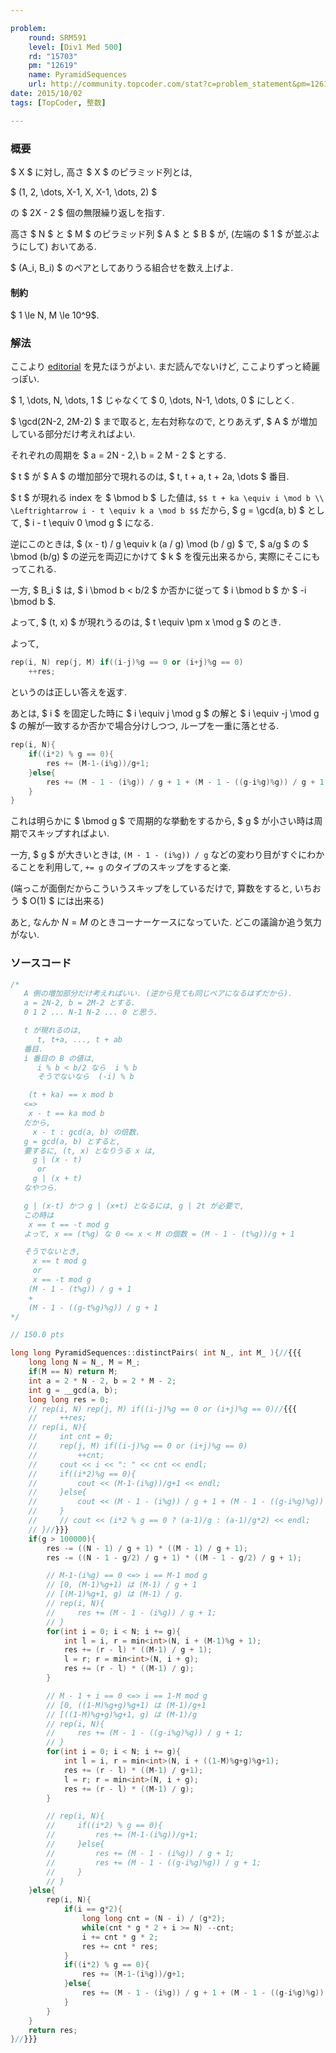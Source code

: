 ```yaml
---

problem:
    round: SRM591
    level: [Div1 Med 500]
    rd: "15703"
    pm: "12619"
    name: PyramidSequences
    url: http://community.topcoder.com/stat?c=problem_statement&pm=12619&rd=15703
date: 2015/10/02
tags: [TopCoder, 整数]

---
```


### 概要

$ X $ に対し, 高さ $ X $ のピラミッド列とは,

$ (1, 2, \dots, X-1, X, X-1, \dots, 2) $

の $ 2X - 2 $ 個の無限繰り返しを指す.

高さ $ N $ と $ M $ のピラミッド列 $ A $ と $ B $ が, (左端の $ 1 $ が並ぶようにして) おいてある.

$ (A_i, B_i) $ のペアとしてありうる組合せを数え上げよ.


#### 制約

$ 1 \le N, M \le 10^9$.

### 解法

ここより [editorial](http://apps.topcoder.com/wiki/display/tc/SRM+591) を見たほうがよい.
まだ読んでないけど, ここよりずっと綺麗っぽい.


$ 1, \dots, N, \dots, 1 $ じゃなくて $ 0, \dots, N-1, \dots, 0 $ にしとく.

$ \gcd(2N-2, 2M-2) $ まで取ると, 左右対称なので,
とりあえず, $ A $ が増加している部分だけ考えればよい.

それぞれの周期を $ a = 2N - 2,\ b = 2 M - 2 $ とする.

$ t $ が $ A $ の増加部分で現れるのは, $ t, t + a, t + 2a, \dots $ 番目.

$ t $ が現れる index を $ \bmod b $ した値は,
`$$
t + ka \equiv i \mod b \\
\Leftrightarrow
i - t \equiv k a \mod b
$$`
だから, $ g = \gcd(a, b) $ として, $ i - t \equiv 0 \mod g $ になる.

逆にこのときは, $ (x - t) / g \equiv k (a / g) \mod (b / g) $ で, $ a/g $ の $ \bmod (b/g) $ の逆元を両辺にかけて $ k $ を復元出来るから, 実際にそこにもってこれる.


一方, $ B_i $ は, $ i \bmod b < b/2 $ か否かに従って $ i \bmod b $ か $ -i \bmod b $.

よって, $ (t, x) $ が現れうるのは, $ t \equiv \pm x \mod g $ のとき.

よって,

~~~ cpp
rep(i, N) rep(j, M) if((i-j)%g == 0 or (i+j)%g == 0)
    ++res;
~~~

というのは正しい答えを返す.

あとは, $ i $ を固定した時に $ i \equiv j \mod g $ の解と $ i \equiv -j \mod g $ の解が一致するか否かで場合分けしつつ, ループを一重に落とせる.

~~~ cpp
rep(i, N){
    if((i*2) % g == 0){
        res += (M-1-(i%g))/g+1;
    }else{
        res += (M - 1 - (i%g)) / g + 1 + (M - 1 - ((g-i%g)%g)) / g + 1;
    }
}
~~~

これは明らかに $ \bmod g $ で周期的な挙動をするから, $ g $ が小さい時は周期でスキップすればよい.

一方, $ g $ が大きいときは, `(M - 1 - (i%g)) / g` などの変わり目がすぐにわかることを利用して, `+= g` のタイプのスキップをすると楽.

(端っこが面倒だからこういうスキップをしているだけで, 算数をすると, いちおう $ O(1) $ には出来る)

あと, なんか $N = M$ のときコーナーケースになっていた.
どこの議論か追う気力がない.


### ソースコード

~~~ cpp
/*
   A 側の増加部分だけ考えればいい. (逆から見ても同じペアになるはずだから).
   a = 2N-2, b = 2M-2 とする.
   0 1 2 ... N-1 N-2 ... 0 と思う.

   t が現れるのは,
      t, t+a, ..., t + ab
   番目.
   i 番目の B の値は,
      i % b < b/2 なら  i % b
      そうでないなら  (-i) % b

    (t + ka) == x mod b
   <=>
    x - t == ka mod b
   だから,
     x - t : gcd(a, b) の倍数.
   g = gcd(a, b) とすると,
   要するに, (t, x) となりうる x は,
     g | (x - t)
      or
     g | (x + t)
   なやつら.

   g | (x-t) かつ g | (x+t) となるには, g | 2t が必要で,
   この時は
    x == t == -t mod g
   よって, x == (t%g) な 0 <= x < M の個数 = (M - 1 - (t%g))/g + 1

   そうでないとき,
     x == t mod g
     or
     x == -t mod g
    (M - 1 - (t%g)) / g + 1
    +
    (M - 1 - ((g-t%g)%g)) / g + 1
*/

// 150.0 pts

long long PyramidSequences::distinctPairs( int N_, int M_ ){//{{{
    long long N = N_, M = M_;
    if(M == N) return M;
    int a = 2 * N - 2, b = 2 * M - 2;
    int g = __gcd(a, b);
    long long res = 0;
    // rep(i, N) rep(j, M) if((i-j)%g == 0 or (i+j)%g == 0)//{{{
    //     ++res;
    // rep(i, N){
    //     int cnt = 0;
    //     rep(j, M) if((i-j)%g == 0 or (i+j)%g == 0)
    //         ++cnt;
    //     cout << i << ": " << cnt << endl;
    //     if((i*2)%g == 0){
    //         cout << (M-1-(i%g))/g+1 << endl;
    //     }else{
    //         cout << (M - 1 - (i%g)) / g + 1 + (M - 1 - ((g-i%g)%g)) / g + 1 << endl;
    //     }
    //     // cout << (i*2 % g == 0 ? (a-1)/g : (a-1)/g*2) << endl;
    // }//}}}
    if(g > 100000){
        res -= ((N - 1) / g + 1) * ((M - 1) / g + 1);
        res -= ((N - 1 - g/2) / g + 1) * ((M - 1 - g/2) / g + 1);

        // M-1-(i%g) == 0 <=> i == M-1 mod g
        // [0, (M-1)%g+1) は (M-1) / g + 1
        // [(M-1)%g+1, g) は (M-1) / g.
        // rep(i, N){
        //     res += (M - 1 - (i%g)) / g + 1;
        // }
        for(int i = 0; i < N; i += g){
            int l = i, r = min<int>(N, i + (M-1)%g + 1);
            res += (r - l) * ((M-1) / g + 1);
            l = r; r = min<int>(N, i + g);
            res += (r - l) * ((M-1) / g);
        }

        // M - 1 + i == 0 <=> i == 1-M mod g
        // [0, ((1-M)%g+g)%g+1) は (M-1)/g+1
        // [((1-M)%g+g)%g+1, g) は (M-1)/g
        // rep(i, N){
        //     res += (M - 1 - ((g-i%g)%g)) / g + 1;
        // }
        for(int i = 0; i < N; i += g){
            int l = i, r = min<int>(N, i + ((1-M)%g+g)%g+1);
            res += (r - l) * ((M-1) / g+1);
            l = r; r = min<int>(N, i + g);
            res += (r - l) * ((M-1) / g);
        }

        // rep(i, N){
        //     if((i*2) % g == 0){
        //         res += (M-1-(i%g))/g+1;
        //     }else{
        //         res += (M - 1 - (i%g)) / g + 1;
        //         res += (M - 1 - ((g-i%g)%g)) / g + 1;
        //     }
        // }
    }else{
        rep(i, N){
            if(i == g*2){
                long long cnt = (N - i) / (g*2);
                while(cnt * g * 2 + i >= N) --cnt;
                i += cnt * g * 2;
                res += cnt * res;
            }
            if((i*2) % g == 0){
                res += (M-1-(i%g))/g+1;
            }else{
                res += (M - 1 - (i%g)) / g + 1 + (M - 1 - ((g-i%g)%g)) / g + 1;
            }
        }
    }
    return res;
}//}}}
~~~

